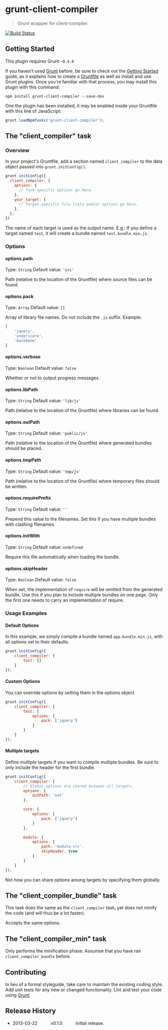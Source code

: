 # grunt-client-compiler

> Grunt wrapper for client-compiler.

[![Build Status](https://travis-ci.org/rubenv/grunt-client-compiler.png?branch=master)](https://travis-ci.org/rubenv/grunt-client-compiler)

## Getting Started
This plugin requires Grunt `~0.4.0`

If you haven't used [Grunt](http://gruntjs.com/) before, be sure to check out the [Getting Started](http://gruntjs.com/getting-started) guide, as it explains how to create a [Gruntfile](http://gruntjs.com/sample-gruntfile) as well as install and use Grunt plugins. Once you're familiar with that process, you may install this plugin with this command:

```shell
npm install grunt-client-compiler --save-dev
```

One the plugin has been installed, it may be enabled inside your Gruntfile with this line of JavaScript:

```js
grunt.loadNpmTasks('grunt-client-compiler');
```

## The "client_compiler" task

### Overview
In your project's Gruntfile, add a section named `client_compiler` to the data object passed into `grunt.initConfig()`.

```js
grunt.initConfig({
  client_compiler: {
    options: {
      // Task-specific options go here.
    },
    your_target: {
      // Target-specific file lists and/or options go here.
    },
  },
})
```

The name of each target is used as the output name. E.g.: If you define a target named `test`, it will create a bundle named `test.bundle.min.js`.

### Options

#### options.path
Type: `String`
Default value: `'src'`

Path (relative to the location of the Gruntfile) where source files can be found.

#### options.pack
Type: `Array`
Default value: `[]`

Array of library file names. Do not include the `.js` suffix. Example:

```js
[
    'jquery',
    'underscore',
    'backbone'
]
```

#### options.verbose
Type: `Boolean`
Default value: `false`

Whether or not to output progress messages.

#### options.libPath
Type: `String`
Default value: `'lib/js'`

Path (relative to the location of the Gruntfile) where libraries can be found.

#### options.outPath
Type: `String`
Default value: `'public/js'`

Path (relative to the location of the Gruntfile) where generated bundles should be placed.

#### options.tmpPath
Type: `String`
Default value: `'tmp/js'`

Path (relative to the location of the Gruntfile) where temporary files should be written.

#### options.requirePrefix
Type: `String`
Default value: `''`

Prepend this value to the filenames. Set this if you have multiple bundles with clashing filenames.

#### options.initWith
Type: `String`
Default value: `undefined`

Require this file automatically when loading the bundle.

#### options.skipHeader
Type: `Boolean`
Default value: `false`

When set, the implementation of `require` will be omitted from the generated bundle. Use this if you plan to include multiple bundles on one page. Only the first one needs to carry an implementation of require.

### Usage Examples

#### Default Options
In this example, we simply compile a bundle named `app.bundle.min.js`, with all options set to their defaults.

```js
grunt.initConfig({
    client_compiler: {
        test: {} 
    }
});
```

#### Custom Options
You can override options by setting them in the options object.

```js
grunt.initConfig({
    client_compiler: {
        test: {
            options: {
                pack: ['jquery']
            }
        } 
    }
});
```

#### Multiple targets
Define multiple targets if you want to compile multiple bundles. Be sure to only include the header for the first bundle.

```js
grunt.initConfig({
    client_compiler: {
        // Global options are shared between all targets.
        options: {
            outPath: 'out'
        },

        core: {
            options: {
                pack: ['jquery']
            }
        }, 

        module: {
            options: {
                path: 'module-src',
                skipHeader: true
            }
        } 
    }
});
```

Not how you can share options among targets by specifying them globally.

## The "client_compiler_bundle" task

This task does the same as the `client_compiler` task, yet does not minify the code (and will thus be a lot faster).

Accepts the same options.

## The "client_compiler_min" task

Only performs the minification phase. Assumse that you have ran `client_compiler_bundle` before.

## Contributing
In lieu of a formal styleguide, take care to maintain the existing coding style. Add unit tests for any new or changed functionality. Lint and test your code using [Grunt](http://gruntjs.com/).

## Release History

* 2013-03-22   v0.1.0   Initial release.

